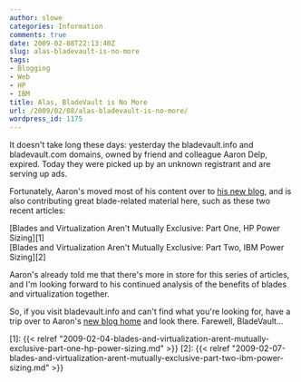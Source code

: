 ```yaml
---
author: slowe
categories: Information
comments: true
date: 2009-02-08T22:13:40Z
slug: alas-bladevault-is-no-more
tags:
- Blogging
- Web
- HP
- IBM
title: Alas, BladeVault is No More
url: /2009/02/08/alas-bladevault-is-no-more/
wordpress_id: 1175
---
```


It doesn't take long these days: yesterday the bladevault.info and bladevault.com domains, owned by friend and colleague Aaron Delp, expired. Today they were picked up by an unknown registrant and are serving up ads.

Fortunately, Aaron's moved most of his content over to [his new blog](http://blog.aarondelp.com), and is also contributing great blade-related material here, such as these two recent articles:

[Blades and Virtualization Aren't Mutually Exclusive: Part One, HP Power Sizing][1]  
[Blades and Virtualization Aren't Mutually Exclusive: Part Two, IBM Power Sizing][2]

Aaron's already told me that there's more in store for this series of articles, and I'm looking forward to his continued analysis of the benefits of blades and virtualization together.

So, if you visit bladevault.info and can't find what you're looking for, have a trip over to Aaron's [new blog home](http://blog.aarondelp.com) and look there. Farewell, BladeVault...

[1]: {{< relref "2009-02-04-blades-and-virtualization-arent-mutually-exclusive-part-one-hp-power-sizing.md" >}}
[2]: {{< relref "2009-02-07-blades-and-virtualization-arent-mutually-exclusive-part-two-ibm-power-sizing.md" >}}
